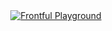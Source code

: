 <div align="center">
  <a href="https://github.com/frontful/frontful-router">
    <img heigth="75" src="http://www.frontful.com/assets/packages/playground.png" alt="Frontful Playground" />
  </a>
</div>
